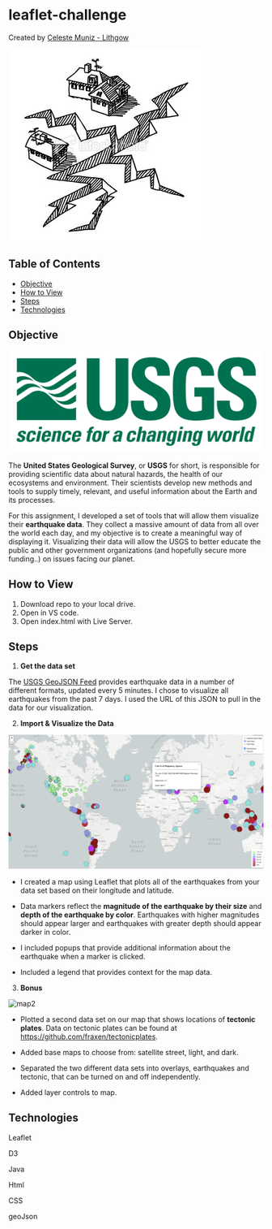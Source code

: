 # leaflet-challenge

Created by [Celeste Muniz - Lithgow](https://github.com/celeste1030)

![earthquake](Images/earthquake.jpg)
 

## Table of Contents
* [Objective](#objective)
* [How to View](#how-to-view)
* [Steps](#steps)
* [Technologies](#technologies)

## Objective
![earthquake](Images/1-Logo.png)

The **United States Geological Survey**, or **USGS** for short, is responsible for providing scientific data about natural hazards, the health of our ecosystems and environment. Their scientists develop new methods and tools to supply timely, relevant, and useful information about the Earth and its processes.

For this assignment, I developed a set of tools that will allow them visualize their **earthquake data**. They collect a massive amount of data from all over the world each day, and my objective is to create a meaningful way of displaying it. Visualizing their data will allow the USGS to better educate the public and other government organizations (and hopefully secure more funding..) on issues facing our planet.

## How to View

1. Download repo to your local drive.
2. Open in VS code.
3. Open index.html with Live Server.


## Steps

1. **Get the data set**

The [USGS GeoJSON Feed](http://earthquake.usgs.gov/earthquakes/feed/v1.0/geojson.php) provides earthquake data in a number of different formats, updated every 5 minutes. I chose to visualize all earthquakes from the past 7 days. I used the URL of this JSON to pull in the data for our visualization.

2. **Import & Visualize the Data**

![map1](Images/level1.png)

* I created a map using Leaflet that plots all of the earthquakes from your data set based on their longitude and latitude.

* Data markers reflect the **magnitude of the earthquake by their size** and **depth of the earthquake by color**. Earthquakes with higher magnitudes should appear larger and earthquakes with greater depth should appear darker in color.

* I included popups that provide additional information about the earthquake when a marker is clicked.

*  Included a legend that provides context for the map data.

3. **Bonus**

![map2](Images/level2.png)

* Plotted a second data set on our map that shows locations of **tectonic plates**. Data on tectonic plates can be found at <https://github.com/fraxen/tectonicplates>.

* Added base maps to choose from: satellite street, light, and dark.

* Separated the two different data sets into overlays, earthquakes and tectonic, that can be turned on and off independently.

* Added layer controls to map.

## Technologies

Leaflet

D3

Java

Html

CSS

geoJson
